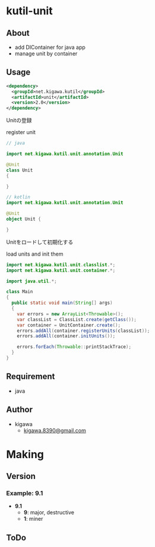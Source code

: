 # kutil-unit

## About

* add DIContainer for java app
* manage unit by container

## Usage

```pom.xml
<dependency>
  <groupId>net.kigawa.kutil</groupId>
  <artifactId>unit</artifactId>
  <version>2.0</version>
</dependency>
```

Unitの登録

register unit

```java
// java

import net.kigawa.kutil.unit.annotation.Unit

@Unit
class Unit
{

}
```

```kotlin
// kotlin
import net.kigawa.kutil.unit.annotation.Unit

@Unit
object Unit {

}
```

Unitをロードして初期化する

load units and init them

```java
import net.kigawa.kutil.unit.classlist.*;
import net.kigawa.kutil.unit.container.*;

import java.util.*;

class Main
{
  public static void main(String[] args)
  {
    var errors = new ArrayList<Throwable>();
    var classList = ClassList.create(getClass());
    var container = UnitContainer.create();
    errors.addAll(container.registerUnits(classList));
    errors.addAll(container.initUnits());

    errors.forEach(Throwable::printStackTrace);
  }
}
```

## Requirement

* java

## Author

* kigawa
    * kigawa.8390@gmail.com

# Making

## Version

### Example: 9.1

* **9.1**
    * **9**: major, destructive
    * **1**: miner

## ToDo
